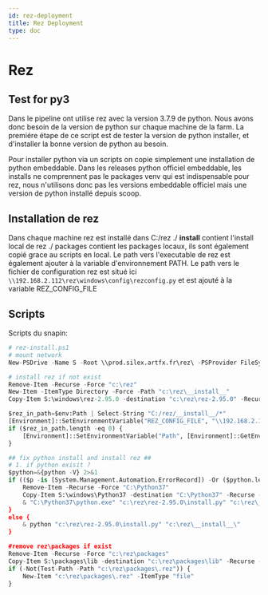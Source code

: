 ```yaml
---
id: rez-deployment
title: Rez Deployment
type: doc
---
```


# Rez

## Test for py3
Dans le pipeline ont utilise rez avec la version 3.7.9 de python.
Nous avons donc besoin de la version de python sur chaque machine de la farm.
La premiére étape de ce script est de tester la version de python installer, et d'installer la bonne version de python au besoin.

Pour installer python via un scripts on copie simplement une installation de python embeddable.
Dans les releases python officiel embeddable, les installs ne comprennent pas le packages venv qui est indispensable pour rez, nous n'utilisons donc pas les versions embeddable officiel mais une version de python installé depuis scoop.

## Installation de rez
Dans chaque machine rez est installé dans C:/rez
./ __install__ contient l'install local de rez
./ packages contient les packages locaux, ils sont également copié grace au scripts en local.
Le path vers l'executable de rez est également ajouter à la variable d'environnement PATH.
Le path vers le fichier de configuration rez est situé ici `\\192.168.2.112\rez\windows\config\rezconfig.py` et est ajouté à la variable REZ_CONFIG_FILE

## Scripts
Scripts du snapin:
```py
# rez-install.ps1
# mount network
New-PSDrive -Name S -Root \\prod.silex.artfx.fr\rez\ -PSProvider FileSystem

# install rez if not exist
Remove-Item -Recurse -Force "c:\rez"
New-Item -ItemType Directory -Force -Path "c:\rez\__install__"
Copy-Item S:\windows\rez-2.95.0 -destination "c:\rez\rez-2.95.0" -Recurse -Force

$rez_in_path=$env:Path | Select-String "C:/rez/__install__/*"
[Environment]::SetEnvironmentVariable("REZ_CONFIG_FILE", "\\192.168.2.112\rez\windows\config\rezconfig.py", "Machine")
if ($rez_in_path.length -eq 0) {
	[Environment]::SetEnvironmentVariable("Path", [Environment]::GetEnvironmentVariable('Path', 'Machine')+';C:/rez/__install__/Scripts/rez', [System.EnvironmentVariableTarget]::Machine)
}

## fix python install and install rez ##
# 1. if python exisit ?
$python=&{python -V} 2>&1
if (($p -is [System.Management.Automation.ErrorRecord]) -Or ($python.length -eq 1)) {
	Remove-Item -Recurse -Force "C:\Python37"
	Copy-Item S:\windows\Python37 -destination "C:\Python37" -Recurse -Force
	& "C:\Python37\python.exe" "c:\rez\rez-2.95.0\install.py" "c:\rez\__install__\"
}
else {
	& python "c:\rez\rez-2.95.0\install.py" "c:\rez\__install__\"
}

#remove rez\packages if exist
Remove-Item -Recurse -Force "c:\rez\packages"
Copy-Item S:\packages\lib -destination "c:\rez\packages\lib" -Recurse -Force
if (-Not(Test-Path -Path "c:\rez\packages\.rez")) {
	New-Item "c:\rez\packages\.rez" -ItemType "file"
}
```

